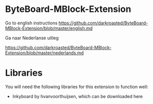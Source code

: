 # ByteBoard-MBlock-Extension
Go to english instructions
https://github.com/darkroasted/ByteBoard-MBlock-Extension/blob/master/english.md

Ga naar Nederlanse uitleg

https://github.com/darkroasted/ByteBoard-MBlock-Extension/blob/master/nederlands.md



# Libraries
You will need the following libraries for this extension to function well:
- Inkyboard by hvanvoorthuijsen, which can be downloaded here
